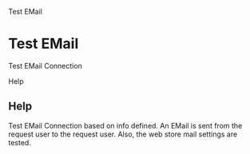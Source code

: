 
Test EMail
# Test EMail


Test EMail Connection

Help
## Help

Test EMail Connection based on info defined. An EMail is sent from the request user to the request user.  Also, the web store mail settings are tested.

